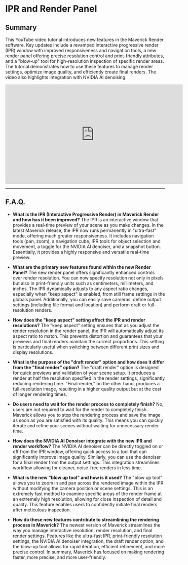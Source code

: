 # IPR and Render Panel

## Summary

This YouTube video tutorial introduces new features in the Maverick Render software. Key updates include a revamped interactive progressive render (IPR) window with improved responsiveness and navigation tools, a new render panel offering precise resolution control and print-friendly attributes, and a "blow-up" tool for high-resolution inspection of specific render areas. The tutorial demonstrates how to use these features to manage render settings, optimize image quality, and efficiently create final renders. The video also highlights integration with NVIDIA AI denoising.

<iframe width="560" height="315" src="https://www.youtube.com/embed/jx3ykRiW3Og?si=Ucb9vE840VyQZiHA" title="YouTube video player" frameborder="0" allow="accelerometer; autoplay; clipboard-write; encrypted-media; gyroscope; picture-in-picture; web-share" referrerpolicy="strict-origin-when-cross-origin" allowfullscreen></iframe>

---

## F.A.Q.

- **What is the IPR (Interactive Progressive Render) in Maverick Render and how has it been improved?**
The IPR is an interactive window that provides a real-time preview of your scene as you make changes. In the latest Maverick release, the IPR now runs permanently in "ultra-fast" mode, offering much greater responsiveness. It includes navigation tools (pan, zoom), a navigation cube, IPR tools for object selection and movement, a toggle for the NVIDIA AI denoiser, and a snapshot button. Essentially, it provides a highly responsive and versatile real-time preview.

- **What are the primary new features found within the new Render Panel?**
The new render panel offers significantly enhanced controls over render resolution. You can now specify resolution not only in pixels but also in print-friendly units such as centimeters, millimeters, and inches. The IPR dynamically adjusts to any aspect ratio changes, especially when "keep aspect" is enabled, from still frame settings in the globals panel. Additionally, you can easily save cameras, define output settings (including file format and location) and perform draft or full-resolution renders.

- **How does the "keep aspect" setting affect the IPR and render resolutions?**
The "keep aspect" setting ensures that as you adjust the render resolution in the render panel, the IPR will automatically adjust its aspect ratio to match. This prevents distortion and guarantees that your previews and final renders maintain the correct proportions. This setting is particularly useful when switching between different print sizes and display resolutions.

- **What is the purpose of the "draft render" option and how does it differ from the "final render" option?**
The "draft render" option is designed for quick previews and validation of your scene setup. It produces a render at half the resolution specified in the render settings, significantly reducing rendering time. "Final render," on the other hand, produces a full-resolution image, resulting in a higher quality output but at the cost of longer rendering times.

- **Do users need to wait for the render process to completely finish?**
No, users are not required to wait for the render to completely finish. Maverick allows you to stop the rendering process and save the image as soon as you are satisfied with its quality. This means you can quickly iterate and refine your scenes without waiting for unnecessary render time.

- **How does the NVIDIA AI Denoiser integrate with the new IPR and render workflow?**
The NVIDIA AI denoiser can be directly toggled on or off from the IPR window, offering quick access to a tool that can significantly improve image quality. Similarly, you can use the denoiser for a final render from the output settings. This integration streamlines workflow allowing for cleaner, noise-free renders in less time.

- **What is the new "blow up tool" and how is it used?**
The "blow up tool" allows you to zoom in and pan across the rendered image within the IPR without modifying the camera position or scene settings. This is an extremely fast method to examine specific areas of the render frame at an extremely high resolution, allowing for close inspection of detail and quality. This feature enables users to confidently initiate final renders after meticulous inspection.

- **How do these new features contribute to streamlining the rendering process in Maverick?**
The newest version of Maverick streamlines the way you manage interactive resolution, render resolution, and final render settings. Features like the ultra-fast IPR, print-friendly resolution settings, the NVIDIA AI denoiser integration, the draft render option, and the blow-up tool allows for rapid iteration, efficient refinement, and more precise control. In summary, Maverick has focused on making rendering faster, more precise, and more user-friendly.